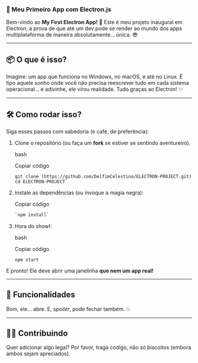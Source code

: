
### 🚀 Meu Primeiro App com Electron.js

Bem-vindo ao **My First Electron App!** 🎉 Este é meu projeto inaugural em Electron, a prova de que até um dev pode se render ao mundo dos apps multiplataforma de maneira absolutamente… única. 😎

----------

## 📦 O que é isso?

Imagine: um app que funciona no Windows, no macOS, e até no Linux. É tipo aquele sonho onde você não precisa reescrever tudo em cada sistema operacional... e adivinhe, ele virou realidade. Tudo graças ao Electron! ✨

----------

## 🛠️ Como rodar isso?

Siga esses passos com sabedoria (e café, de preferência):

1.  Clone o repositório (ou faça um **fork** se estiver se sentindo aventureiro).
    
    bash
    
    Copiar código
    
    `git clone (https://github.com/DelfimCelestino/ELECTRON-PROJECT.git)
    cd ELECTRON-PROJECT` 
    
2.  Instale as dependências (ou invoque a magia negra):

      Copiar código
    ````bash
    `npm install`
    ````
    
3.  Hora do show!:
    
    bash
    
    Copiar código
    
    `npm start` 
    

E pronto! Ele deve abrir uma janelinha **que nem um app real!**

----------

## 🧐 Funcionalidades

Bom, ele... abre. E, _spoiler_, pode fechar também. 💥

----------

## 🧑‍💻 Contribuindo

Quer adicionar algo legal? Por favor, traga código, não só biscoitos (embora ambos sejam apreciados).
